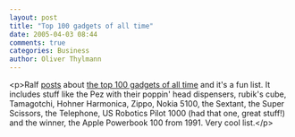 ```yaml
---
layout: post
title: "Top 100 gadgets of all time"
date: 2005-04-03 08:44
comments: true
categories: Business
author: Oliver Thylmann
---
```



&lt;p&gt;Ralf [posts](http://www.design-management.de/archives/2005_03_31.html#000333) about [the top 100 gadgets of all time](http://www.mobilepcmag.com/features/2005_03/top100gadgets.html) and it's a fun list. It includes stuff like the Pez with their poppin' head dispensers, rubik's cube, Tamagotchi, Hohner Harmonica, Zippo, Nokia 5100, the Sextant, the Super Scissors, the Telephone, US Robotics Pilot 1000 (had that one, great stuff!) and the winner, the Apple Powerbook 100 from 1991. Very cool list.&lt;/p&gt;

